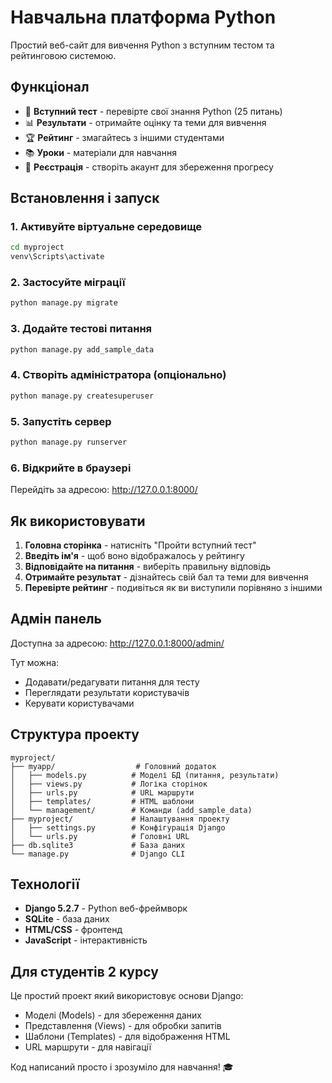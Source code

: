 # Навчальна платформа Python

Простий веб-сайт для вивчення Python з вступним тестом та рейтинговою системою.

## Функціонал

- 🎯 **Вступний тест** - перевірте свої знання Python (25 питань)
- 📊 **Результати** - отримайте оцінку та теми для вивчення
- 🏆 **Рейтинг** - змагайтесь з іншими студентами
- 📚 **Уроки** - матеріали для навчання
- 🔐 **Реєстрація** - створіть акаунт для збереження прогресу

## Встановлення і запуск

### 1. Активуйте віртуальне середовище

```bash
cd myproject
venv\Scripts\activate
```

### 2. Застосуйте міграції

```bash
python manage.py migrate
```

### 3. Додайте тестові питання

```bash
python manage.py add_sample_data
```

### 4. Створіть адміністратора (опціонально)

```bash
python manage.py createsuperuser
```

### 5. Запустіть сервер

```bash
python manage.py runserver
```

### 6. Відкрийте в браузері

Перейдіть за адресою: http://127.0.0.1:8000/

## Як використовувати

1. **Головна сторінка** - натисніть "Пройти вступний тест"
2. **Введіть ім'я** - щоб воно відображалось у рейтингу
3. **Відповідайте на питання** - виберіть правильну відповідь
4. **Отримайте результат** - дізнайтесь свій бал та теми для вивчення
5. **Перевірте рейтинг** - подивіться як ви виступили порівняно з іншими

## Адмін панель

Доступна за адресою: http://127.0.0.1:8000/admin/

Тут можна:
- Додавати/редагувати питання для тесту
- Переглядати результати користувачів
- Керувати користувачами

## Структура проекту

```
myproject/
├── myapp/                  # Головний додаток
│   ├── models.py          # Моделі БД (питання, результати)
│   ├── views.py           # Логіка сторінок
│   ├── urls.py            # URL маршрути
│   ├── templates/         # HTML шаблони
│   └── management/        # Команди (add_sample_data)
├── myproject/             # Налаштування проекту
│   ├── settings.py        # Конфігурація Django
│   └── urls.py            # Головні URL
├── db.sqlite3             # База даних
└── manage.py              # Django CLI
```

## Технології

- **Django 5.2.7** - Python веб-фреймворк
- **SQLite** - база даних
- **HTML/CSS** - фронтенд
- **JavaScript** - інтерактивність

## Для студентів 2 курсу

Це простий проект який використовує основи Django:
- Моделі (Models) - для збереження даних
- Представлення (Views) - для обробки запитів
- Шаблони (Templates) - для відображення HTML
- URL маршрути - для навігації

Код написаний просто і зрозуміло для навчання! 🎓

